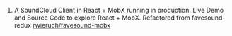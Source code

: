 1. A SoundCloud Client in React + MobX running in production. Live Demo and Source Code to explore React + MobX. Refactored from favesound-redux [rwieruch/favesound-mobx](https://github.com/rwieruch/favesound-mobx)
